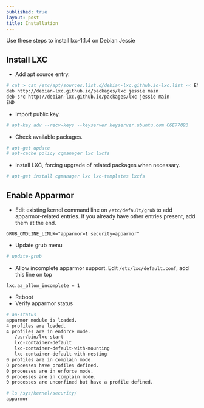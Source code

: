 ```yaml
---
published: true
layout: post
title: Installation
---
```


Use these steps to install lxc-1.1.4 on Debian Jessie

## Install LXC

- Add apt source entry.
```bash
# cat > cat /etc/apt/sources.list.d/debian-lxc.github.io-lxc.list << END
deb http://debian-lxc.github.io/packages/lxc jessie main
deb-src http://debian-lxc.github.io/packages/lxc jessie main
END
```

- Import public key.
```bash
# apt-key adv --recv-keys --keyserver keyserver.ubuntu.com C6E77093
```

- Check available packages.
```bash
# apt-get update
# apt-cache policy cgmanager lxc lxcfs 
```

- Install LXC, forcing upgrade of related packages when necessary. 
```bash
# apt-get install cgmanager lxc lxc-templates lxcfs
```

## Enable Apparmor

- Edit existing kernel command line on ``/etc/default/grub`` to add apparmor-related entries. If you already have other entries present, add them at the end.
```
GRUB_CMDLINE_LINUX="apparmor=1 security=apparmor"
```

- Update grub menu
```bash
# update-grub
```

- Allow incomplete apparmor support. Edit ``/etc/lxc/default.conf``, add this line on top
```
lxc.aa_allow_incomplete = 1
```

- Reboot
- Verify apparmor status
```bash
# aa-status
apparmor module is loaded.
4 profiles are loaded.
4 profiles are in enforce mode.
   /usr/bin/lxc-start
   lxc-container-default
   lxc-container-default-with-mounting
   lxc-container-default-with-nesting
0 profiles are in complain mode.
0 processes have profiles defined.
0 processes are in enforce mode.
0 processes are in complain mode.
0 processes are unconfined but have a profile defined.

# ls /sys/kernel/security/
apparmor
```
